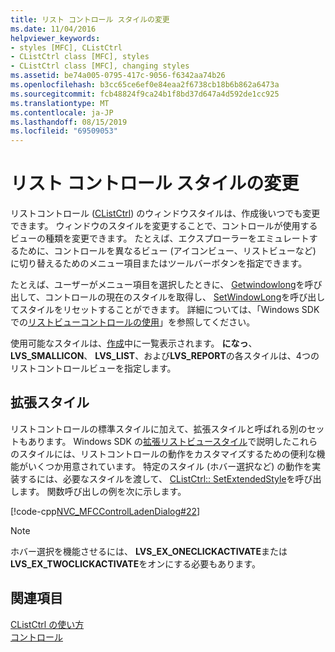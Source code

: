 ```yaml
---
title: リスト コントロール スタイルの変更
ms.date: 11/04/2016
helpviewer_keywords:
- styles [MFC], CListCtrl
- CListCtrl class [MFC], styles
- CListCtrl class [MFC], changing styles
ms.assetid: be74a005-0795-417c-9056-f6342aa74b26
ms.openlocfilehash: b3cc65ce6ef0e84eaa2f6738cb18b6b862a6473a
ms.sourcegitcommit: fcb48824f9ca24b1f8bd37d647a4d592de1cc925
ms.translationtype: MT
ms.contentlocale: ja-JP
ms.lasthandoff: 08/15/2019
ms.locfileid: "69509053"
---
```

# <a name="changing-list-control-styles"></a>リスト コントロール スタイルの変更

リストコントロール ([CListCtrl](../mfc/reference/clistctrl-class.md)) のウィンドウスタイルは、作成後いつでも変更できます。 ウィンドウのスタイルを変更することで、コントロールが使用するビューの種類を変更できます。 たとえば、エクスプローラーをエミュレートするために、コントロールを異なるビュー (アイコンビュー、リストビューなど) に切り替えるためのメニュー項目またはツールバーボタンを指定できます。

たとえば、ユーザーがメニュー項目を選択したときに、 [Getwindowlong](/windows/win32/api/winuser/nf-winuser-getwindowlongw)を呼び出して、コントロールの現在のスタイルを取得し、 [SetWindowLong](/windows/win32/api/winuser/nf-winuser-setwindowlongw)を呼び出してスタイルをリセットすることができます。 詳細については、「Windows SDK での[リストビューコントロールの使用](/windows/win32/Controls/using-list-view-controls)」を参照してください。

使用可能なスタイルは、[作成](../mfc/reference/clistctrl-class.md#create)中に一覧表示されます。 **になっ**、 **LVS_SMALLICON**、 **LVS_LIST**、および**LVS_REPORT**の各スタイルは、4つのリストコントロールビューを指定します。

## <a name="extended-styles"></a>拡張スタイル

リストコントロールの標準スタイルに加えて、拡張スタイルと呼ばれる別のセットもあります。 Windows SDK の[拡張リストビュースタイル](/windows/win32/Controls/extended-list-view-styles)で説明したこれらのスタイルには、リストコントロールの動作をカスタマイズするための便利な機能がいくつか用意されています。 特定のスタイル (ホバー選択など) の動作を実装するには、必要なスタイルを渡して、 [CListCtrl:: SetExtendedStyle](../mfc/reference/clistctrl-class.md#setextendedstyle)を呼び出します。 関数呼び出しの例を次に示します。

[!code-cpp[NVC_MFCControlLadenDialog#22](../mfc/codesnippet/cpp/changing-list-control-styles_1.cpp)]

> [!NOTE]
>  ホバー選択を機能させるには、 **LVS_EX_ONECLICKACTIVATE**または**LVS_EX_TWOCLICKACTIVATE**をオンにする必要もあります。

## <a name="see-also"></a>関連項目

[CListCtrl の使い方](../mfc/using-clistctrl.md)<br/>
[コントロール](../mfc/controls-mfc.md)

